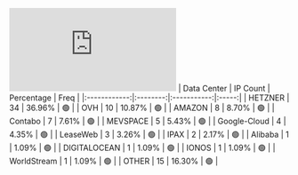![Diagramm](https://github.com/obajay/StateSync-snapshots/blob/main/Projects/Dymension/1/README.md)
| Data Center | IP Count | Percentage | Freq |
|:------------:|:--------:|:-----------:|:-----:|
| HETZNER | 34 | 36.96% | 🟢 |
| OVH | 10 | 10.87% | 🟢 |
| AMAZON | 8 | 8.70% | 🟢 |
| Contabo | 7 | 7.61% | 🟢 |
| MEVSPACE | 5 | 5.43% | 🟢 |
| Google-Cloud | 4 | 4.35% | 🟢 |
| LeaseWeb | 3 | 3.26% | 🟢 |
| IPAX | 2 | 2.17% | 🟢 |
| Alibaba | 1 | 1.09% | 🟢 |
| DIGITALOCEAN | 1 | 1.09% | 🟢 |
| IONOS | 1 | 1.09% | 🟢 |
| WorldStream | 1 | 1.09% | 🟢 |
| OTHER | 15 | 16.30% | 🟢 |